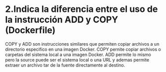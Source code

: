 # 2.Indica la diferencia entre el uso de la instrucción ADD y COPY (Dockerfile)

COPY y ADD son instrucciones similares que permiten copiar archivos a un directorio especifico en una imagen Docker. 
COPY pernite copiar archivos o carpetas del sistema local a una imagen Docker. ADD permite lo mismo pero la source puede ser el sistema local o una URL y ademas permite extraer un archivo tar de la fuente directamente al destino.

